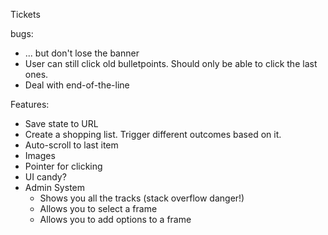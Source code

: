 Tickets

bugs:
  * ... but don't lose the banner
* User can still click old bulletpoints.  Should only be able to click the last ones.
* Deal with end-of-the-line

Features:
* Save state to URL
* Create a shopping list.  Trigger different outcomes based on it.
* Auto-scroll to last item
* Images
* Pointer for clicking
* UI candy?
* Admin System
    * Shows you all the tracks (stack overflow danger!)
    * Allows you to select a frame
    * Allows you to add options to a frame
